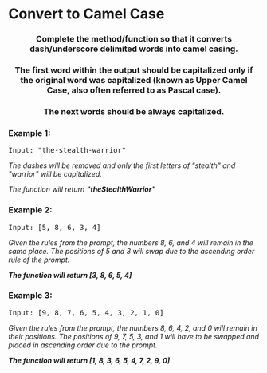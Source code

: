 # Convert to Camel Case

<div align = "center">
  
<h3> Complete the method/function so that it converts dash/underscore delimited words into camel casing. </h3>
  <h3> The first word within the output should be capitalized only if the original word was capitalized (known as Upper Camel Case, also often referred to as Pascal case). </h3>
  <h3> The next words should be always capitalized. </h3>



</div>

<h3>Example 1:</h3>
<pre>
Input: "the-stealth-warrior" 
</pre>

<p>
<em>The dashes will be removed and only the first letters of "stealth" and "warrior" will be capitalized.
  
  The function will return <strong>"theStealthWarrior"</strong>
    </em>
</p>

<h3>Example 2:</h3>
<pre>
Input: [5, 8, 6, 3, 4] 
</pre>

<p>
<em>Given the rules from the prompt, the numbers 8, 6, and 4 will remain in the same place. 
The positions of 5 and 3 will swap due to the ascending order rule of the prompt. 
  
  <strong>The function will return [3, 8, 6, 5, 4]</strong>
  </em>
</p>


<h3>Example 3:</h3>
<pre>
Input: [9, 8, 7, 6, 5, 4, 3, 2, 1, 0]
</pre>

<p>
<em>Given the rules from the prompt, the numbers 8, 6, 4, 2, and 0 will remain in their positions.
The positions of 9, 7, 5, 3, and 1 will have to be swapped and placed in ascending order due to the prompt.

<strong>The function will return [1, 8, 3, 6, 5, 4, 7, 2, 9, 0]</strong></em>

</p>
